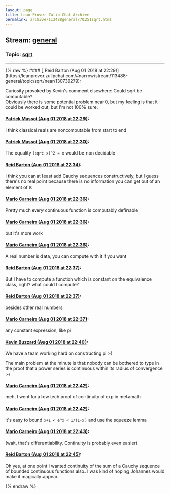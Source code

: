```yaml
---
layout: page
title: Lean Prover Zulip Chat Archive 
permalink: archive/113488general/70251sqrt.html
---
```


## Stream: [general](https://leanprover-community.github.io/archive/113488general/index.html)
### Topic: [sqrt](https://leanprover-community.github.io/archive/113488general/70251sqrt.html)

---

<base href="https://leanprover.zulipchat.com">
{% raw %}
#### [ Reid Barton (Aug 01 2018 at 22:29)](https://leanprover.zulipchat.com/#narrow/stream/113488-general/topic/sqrt/near/130739279):
<p>Curiosity provoked by Kevin's comment elsewhere: Could sqrt be computable?<br>
Obviously there is some potential problem near 0, but my feeling is that it could be worked out, but I'm not 100% sure.</p>

#### [ Patrick Massot (Aug 01 2018 at 22:29)](https://leanprover.zulipchat.com/#narrow/stream/113488-general/topic/sqrt/near/130739328):
<p>I think classical reals are noncomputable from start to end</p>

#### [ Patrick Massot (Aug 01 2018 at 22:30)](https://leanprover.zulipchat.com/#narrow/stream/113488-general/topic/sqrt/near/130739418):
<p>The equality <code>(sqrt x)^2 = x</code> would be non decidable</p>

#### [ Reid Barton (Aug 01 2018 at 22:34)](https://leanprover.zulipchat.com/#narrow/stream/113488-general/topic/sqrt/near/130739632):
<p>I think you can at least add Cauchy sequences constructively, but I guess there's no real point because there is no information you can get out of an element of ℝ</p>

#### [ Mario Carneiro (Aug 01 2018 at 22:36)](https://leanprover.zulipchat.com/#narrow/stream/113488-general/topic/sqrt/near/130739756):
<p>Pretty much every continuous function is computably definable</p>

#### [ Mario Carneiro (Aug 01 2018 at 22:36)](https://leanprover.zulipchat.com/#narrow/stream/113488-general/topic/sqrt/near/130739766):
<p>but it's more work</p>

#### [ Mario Carneiro (Aug 01 2018 at 22:36)](https://leanprover.zulipchat.com/#narrow/stream/113488-general/topic/sqrt/near/130739778):
<p>A real number is data, you can compute with it if you want</p>

#### [ Reid Barton (Aug 01 2018 at 22:37)](https://leanprover.zulipchat.com/#narrow/stream/113488-general/topic/sqrt/near/130739801):
<p>But I have to compute a function which is constant on the equivalence class, right? what could I compute?</p>

#### [ Reid Barton (Aug 01 2018 at 22:37)](https://leanprover.zulipchat.com/#narrow/stream/113488-general/topic/sqrt/near/130739805):
<p>besides other real numbers</p>

#### [ Mario Carneiro (Aug 01 2018 at 22:37)](https://leanprover.zulipchat.com/#narrow/stream/113488-general/topic/sqrt/near/130739815):
<p>any constant expression, like pi</p>

#### [ Kevin Buzzard (Aug 01 2018 at 22:40)](https://leanprover.zulipchat.com/#narrow/stream/113488-general/topic/sqrt/near/130739999):
<p>We have a team working hard on constructing pi :-) </p>
<p>The main problem at the minute is that nobody can be bothered to type in the proof that a power series is continuous within its radius of convergence :-/</p>

#### [ Mario Carneiro (Aug 01 2018 at 22:42)](https://leanprover.zulipchat.com/#narrow/stream/113488-general/topic/sqrt/near/130740114):
<p>meh, I went for a low tech proof of continuity of exp in metamath</p>

#### [ Mario Carneiro (Aug 01 2018 at 22:42)](https://leanprover.zulipchat.com/#narrow/stream/113488-general/topic/sqrt/near/130740136):
<p>it's easy to bound <code>x+1 &lt; e^x &lt; 1/(1-x)</code> and use the squeeze lemma</p>

#### [ Mario Carneiro (Aug 01 2018 at 22:43)](https://leanprover.zulipchat.com/#narrow/stream/113488-general/topic/sqrt/near/130740185):
<p>(wait, that's differentiability. Continuity is probably even easier)</p>

#### [ Reid Barton (Aug 01 2018 at 22:45)](https://leanprover.zulipchat.com/#narrow/stream/113488-general/topic/sqrt/near/130740288):
<p>Oh yes, at one point I wanted continuity of the sum of a Cauchy sequence of bounded continuous functions also. I was kind of hoping Johannes would make it magically appear.</p>


{% endraw %}
